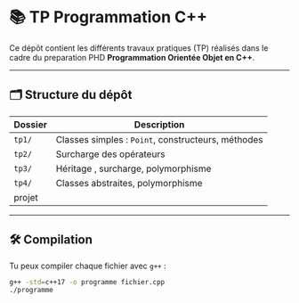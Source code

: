# 📚 TP Programmation C++ 

Ce dépôt contient les différents travaux pratiques (TP) réalisés dans le cadre du preparation PHD **Programmation Orientée Objet en C++**.

---

## 🗂️ Structure du dépôt

| Dossier | Description |
|--------|-------------|
| `tp1/` | Classes simples : `Point`, constructeurs, méthodes |
| `tp2/` | Surcharge des opérateurs |
| `tp3/` | Héritage , surcharge, polymorphisme |
| `tp4/` | Classes abstraites, polymorphisme |
|projet  |

---

## 🛠️ Compilation

Tu peux compiler chaque fichier avec `g++` :

```bash
g++ -std=c++17 -o programme fichier.cpp
./programme

